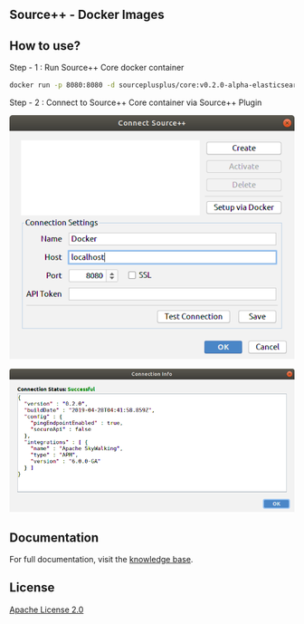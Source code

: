 Source++ - Docker Images
---

## How to use?

Step - 1 : Run Source++ Core docker container

```bash
docker run -p 8080:8080 -d sourceplusplus/core:v0.2.0-alpha-elasticsearch
```

Step - 2 : Connect to Source++ Core container via Source++ Plugin

![](https://raw.githubusercontent.com/CodeBrig/Source/v0.2.0-alpha/docs/images/screenshots/2019-05-11%2010-24-01.png)

![](https://raw.githubusercontent.com/CodeBrig/Source/v0.2.0-alpha/docs/images/screenshots/2019-05-11%2010-24-14.png)

## Documentation

For full documentation, visit the [knowledge base](https://sourceplusplus.com/knowledge).

## License

[Apache License 2.0](https://github.com/CodeBrig/Source/blob/master/LICENSE)